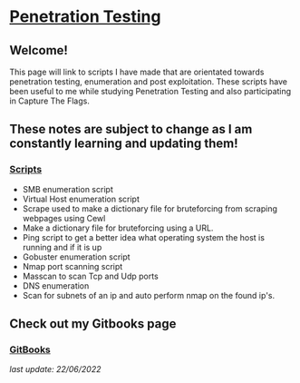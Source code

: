 # [Penetration Testing](https://h1dz.github.io/Pen-Testing/)  


## **Welcome!**
 

This page will link to scripts I have made that are orientated towards penetration testing, enumeration and post exploitation. These scripts have been useful to me while studying Penetration Testing and also participating in Capture The Flags. 

## These notes are subject to change as I am constantly learning and updating them!              

### [Scripts](https://github.com/h1dz/Pen-Testing/tree/Scripts) 
- SMB enumeration script
- Virtual Host enumeration script 
- Scrape used to make a dictionary file for bruteforcing from scraping webpages using Cewl
- Make a dictionary file for bruteforcing using a URL.
- Ping script to get a better idea what operating system the host is running and if it is up
- Gobuster enumeration script  
- Nmap port scanning script 
- Masscan to scan Tcp and Udp ports
- DNS enumeration
- Scan for subnets of an ip and auto perform nmap on the found ip's.

## Check out my Gitbooks page
### [GitBooks](https://h1dz.gitbook.io/pen-testing/)  
  
    
   
_last update: 22/06/2022_

